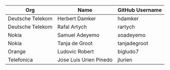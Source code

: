 | Org              | Name                          | GitHub Username               |
| -----------------| ------------------------------| ------------------------------|
| Deutsche Telekom | Herbert Damker | hdamker |
| Deutsche Telekom | Rafal Artych | rartych |
| Nokia            | Samuel Adeyemo | soadeyemo |
| Nokia            | Tanja de Groot | tanjadegroot |
| Orange           | Ludovic Robert | bigludo7 |
| Telefonica       | Jose Luis Urien Pinedo | jlurien |
